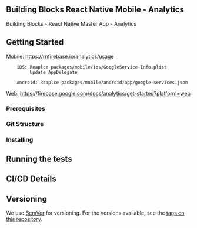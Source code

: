 ## Building Blocks React Native Mobile -  Analytics

Building Blocks - React Native Master App - Analytics

## Getting Started

Mobile: https://rnfirebase.io/analytics/usage

        iOS: Reaplce packages/mobile/ios/GoogleService-Info.plist
             Update AppDelegate

        Android: Reaplce packages/mobile/android/app/google-services.json

Web: https://firebase.google.com/docs/analytics/get-started?platform=web

### Prerequisites

### Git Structure

### Installing

## Running the tests

## CI/CD Details

## Versioning

We use [SemVer](http://semver.org/) for versioning. For the versions available, see the [tags on this repository](https://github.com/your/project/tags).